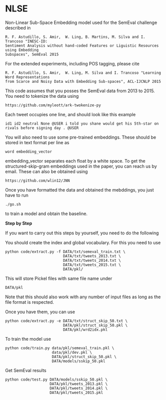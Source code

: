 NLSE
====
Non-Linear Sub-Space Embedding model used for the SemEval challenge described
in

    R. F. Astudillo, S. Amir,  W. Ling, B. Martins, M. Silva and I. Trancoso "INESC-ID: 
    Sentiment Analysis without hand-coded Features or Liguistic Resources using Embedding 
    Subspaces", SemEval 2015
    
For the extended experiments, including POS tagging, please cite

    R. F. Astudillo, S. Amir,  W. Ling, M. Silva and I. Trancoso "Learning Word Representations 
    from Scarce and Noisy Data with Embedding Sub-spaces", ACL-IJCNLP 2015

This code assumes that you posses the SemEval data from 2013 to 2015. You need
to tokenize the data using

    https://github.com/myleott/ark-twokenize-py

Each tweet occupies one line, and should look like this example

    id1 id2 neutral None @USER i told you shane would get his 5th-star on rivals before signing day . @USER

You will also need to use some pre-trained embeddings. These should be stored in text
format per line as

    word embedding_vector

embedding_vector separates each float by a white space. To get the
structured-skip-gram embeddings used in the paper, you can reach us by email. 
These can also be obtained using 

    https://github.com/wlin12/JNN

Once you have formatted the data and obtained the mebddings, you just have to run 

    ./go.sh

to train a model and obtain the baseline. 


**Step by Step**

If you want to carry out this steps by yourself, you need to do the following

You should create the index and global vocabulary. For this you need to use

    python code/extract.py -f DATA/txt/semeval_train.txt \
                              DATA/txt/tweets_2013.txt \
                              DATA/txt/tweets_2014.txt \
                              DATA/txt/tweets_2015.txt \
                              DATA/pkl/ 

This will store Pickel files with same file name under 

    DATA/pkl

Note that this should also work with any number of input files as long as the
file format is respected.

Once you have
them, you can use

    python code/extract.py -e DATA/txt/struct_skip_50.txt \
                              DATA/pkl/struct_skip_50.pkl \
                              DATA/pkl/wrd2idx.pkl

To train the model use

    python code/train.py data/pkl/semeval_train.pkl \
                         data/pkl/dev.pkl \
                         DATA/pkl/struct_skip_50.pkl \
                         DATA/models/sskip_50.pkl

Get SemEval results

    python code/test.py DATA/models/sskip_50.pkl \
                        DATA/pkl/tweets_2013.pkl \
                        DATA/pkl/tweets_2014.pkl \
                        DATA/pkl/tweets_2015.pkl
